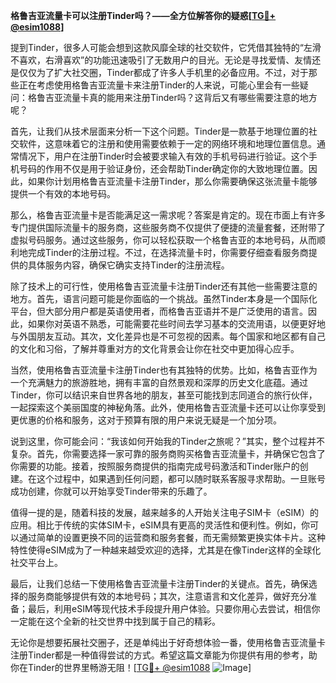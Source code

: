 **格鲁吉亚流量卡可以注册Tinder吗？——全方位解答你的疑惑[[TG💪+ @esim1088](https://t.me/s/esim1088)]**

提到Tinder，很多人可能会想到这款风靡全球的社交软件，它凭借其独特的“左滑不喜欢，右滑喜欢”的功能迅速吸引了无数用户的目光。无论是寻找爱情、友情还是仅仅为了扩大社交圈，Tinder都成了许多人手机里的必备应用。不过，对于那些正在考虑使用格鲁吉亚流量卡来注册Tinder的人来说，可能心里会有一些疑问：格鲁吉亚流量卡真的能用来注册Tinder吗？这背后又有哪些需要注意的地方呢？

首先，让我们从技术层面来分析一下这个问题。Tinder是一款基于地理位置的社交软件，这意味着它的注册和使用需要依赖于一定的网络环境和地理位置信息。通常情况下，用户在注册Tinder时会被要求输入有效的手机号码进行验证。这个手机号码的作用不仅是用于验证身份，还会帮助Tinder确定你的大致地理位置。因此，如果你计划用格鲁吉亚流量卡注册Tinder，那么你需要确保这张流量卡能够提供一个有效的本地号码。

那么，格鲁吉亚流量卡是否能满足这一需求呢？答案是肯定的。现在市面上有许多专门提供国际流量卡的服务商，这些服务商不仅提供了便捷的流量套餐，还附带了虚拟号码服务。通过这些服务，你可以轻松获取一个格鲁吉亚的本地号码，从而顺利地完成Tinder的注册过程。不过，在选择流量卡时，你需要仔细查看服务商提供的具体服务内容，确保它确实支持Tinder的注册流程。

除了技术上的可行性，使用格鲁吉亚流量卡注册Tinder还有其他一些需要注意的地方。首先，语言问题可能是你面临的一个挑战。虽然Tinder本身是一个国际化平台，但大部分用户都是英语使用者，而格鲁吉亚语并不是广泛使用的语言。因此，如果你对英语不熟悉，可能需要花些时间去学习基本的交流用语，以便更好地与外国朋友互动。其次，文化差异也是不可忽视的因素。每个国家和地区都有自己的文化和习俗，了解并尊重对方的文化背景会让你在社交中更加得心应手。

当然，使用格鲁吉亚流量卡注册Tinder也有其独特的优势。比如，格鲁吉亚作为一个充满魅力的旅游胜地，拥有丰富的自然景观和深厚的历史文化底蕴。通过Tinder，你可以结识来自世界各地的朋友，甚至可能找到志同道合的旅行伙伴，一起探索这个美丽国度的神秘角落。此外，使用格鲁吉亚流量卡还可以让你享受到更优惠的价格和服务，这对于预算有限的用户来说无疑是一个加分项。

说到这里，你可能会问：“我该如何开始我的Tinder之旅呢？”其实，整个过程并不复杂。首先，你需要选择一家可靠的服务商购买格鲁吉亚流量卡，并确保它包含了你需要的功能。接着，按照服务商提供的指南完成号码激活和Tinder账户的创建。在这个过程中，如果遇到任何问题，都可以随时联系客服寻求帮助。一旦账号成功创建，你就可以开始享受Tinder带来的乐趣了。

值得一提的是，随着科技的发展，越来越多的人开始关注电子SIM卡（eSIM）的应用。相比于传统的实体SIM卡，eSIM具有更高的灵活性和便利性。例如，你可以通过简单的设置更换不同的运营商和服务套餐，而无需频繁更换实体卡片。这种特性使得eSIM成为了一种越来越受欢迎的选择，尤其是在像Tinder这样的全球化社交平台上。

最后，让我们总结一下使用格鲁吉亚流量卡注册Tinder的关键点。首先，确保选择的服务商能够提供有效的本地号码；其次，注意语言和文化差异，做好充分准备；最后，利用eSIM等现代技术手段提升用户体验。只要你用心去尝试，相信你一定能在这个全新的社交世界中找到属于自己的精彩。

无论你是想要拓展社交圈子，还是单纯出于好奇想体验一番，使用格鲁吉亚流量卡注册Tinder都是一种值得尝试的方式。希望这篇文章能为你提供有用的参考，助你在Tinder的世界里畅游无阻！[[TG💪+ @esim1088](https://t.me/s/esim1088) ![Image](https://i.postimg.cc/4NQfJmqS/Snipaste-2025-05-13-00-14-12.png)]